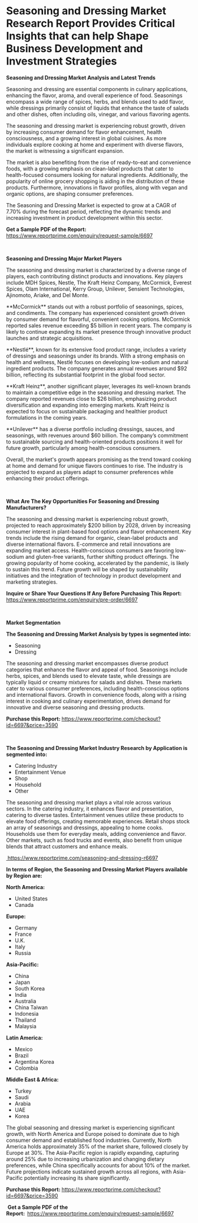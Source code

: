 <p><h1>Seasoning and Dressing Market Research Report Provides Critical Insights that can help Shape Business Development and Investment Strategies</h1></p><p><strong>Seasoning and Dressing Market Analysis and Latest Trends</strong></p>
<p><p>Seasoning and dressing are essential components in culinary applications, enhancing the flavor, aroma, and overall experience of food. Seasonings encompass a wide range of spices, herbs, and blends used to add flavor, while dressings primarily consist of liquids that enhance the taste of salads and other dishes, often including oils, vinegar, and various flavoring agents.</p><p>The seasoning and dressing market is experiencing robust growth, driven by increasing consumer demand for flavor enhancement, health consciousness, and a growing interest in global cuisines. As more individuals explore cooking at home and experiment with diverse flavors, the market is witnessing a significant expansion. </p><p>The market is also benefiting from the rise of ready-to-eat and convenience foods, with a growing emphasis on clean-label products that cater to health-focused consumers looking for natural ingredients. Additionally, the popularity of online grocery shopping is aiding in the distribution of these products. Furthermore, innovations in flavor profiles, along with vegan and organic options, are shaping consumer preferences. </p><p>The Seasoning and Dressing Market is expected to grow at a CAGR of 7.70% during the forecast period, reflecting the dynamic trends and increasing investment in product development within this sector.</p></p>
<p><strong>Get a Sample PDF of the Report:&nbsp;</strong> <a href="https://www.reportprime.com/enquiry/request-sample/6697?utm_campaign=4576&utm_medium=2&utm_source=Github&utm_content=ia&utm_term=16052025&utm_id=seasoning-and-dressing">https://www.reportprime.com/enquiry/request-sample/6697</a></p>
<p>&nbsp;</p>
<p><strong>Seasoning and Dressing Major Market Players</strong></p>
<p><p>The seasoning and dressing market is characterized by a diverse range of players, each contributing distinct products and innovations. Key players include MDH Spices, Nestle, The Kraft Heinz Company, McCormick, Everest Spices, Olam International, Kerry Group, Unilever, Sensient Technologies, Ajinomoto, Ariake, and Del Monte.</p><p>**McCormick** stands out with a robust portfolio of seasonings, spices, and condiments. The company has experienced consistent growth driven by consumer demand for flavorful, convenient cooking options. McCormick reported sales revenue exceeding $5 billion in recent years. The company is likely to continue expanding its market presence through innovative product launches and strategic acquisitions.</p><p>**Nestlé**, known for its extensive food product range, includes a variety of dressings and seasonings under its brands. With a strong emphasis on health and wellness, Nestlé focuses on developing low-sodium and natural ingredient products. The company generates annual revenues around $92 billion, reflecting its substantial footprint in the global food sector.</p><p>**Kraft Heinz**, another significant player, leverages its well-known brands to maintain a competitive edge in the seasoning and dressing market. The company reported revenues close to $26 billion, emphasizing product diversification and expanding into emerging markets. Kraft Heinz is expected to focus on sustainable packaging and healthier product formulations in the coming years.</p><p>**Unilever** has a diverse portfolio including dressings, sauces, and seasonings, with revenues around $60 billion. The company’s commitment to sustainable sourcing and health-oriented products positions it well for future growth, particularly among health-conscious consumers.</p><p>Overall, the market's growth appears promising as the trend toward cooking at home and demand for unique flavors continues to rise. The industry is projected to expand as players adapt to consumer preferences while enhancing their product offerings.</p></p>
<p>&nbsp;</p>
<p><strong>What Are The Key Opportunities For Seasoning and Dressing Manufacturers?</strong></p>
<p><p>The seasoning and dressing market is experiencing robust growth, projected to reach approximately $200 billion by 2028, driven by increasing consumer interest in plant-based food options and flavor enhancement. Key trends include the rising demand for organic, clean-label products and diverse international flavors. E-commerce and retail innovations are expanding market access. Health-conscious consumers are favoring low-sodium and gluten-free variants, further shifting product offerings. The growing popularity of home cooking, accelerated by the pandemic, is likely to sustain this trend. Future growth will be shaped by sustainability initiatives and the integration of technology in product development and marketing strategies.</p></p>
<p><strong>Inquire or Share Your Questions If Any Before Purchasing This Report:</strong> <a href="https://www.reportprime.com/enquiry/pre-order/6697?utm_campaign=4576&utm_medium=2&utm_source=Github&utm_content=ia&utm_term=16052025&utm_id=seasoning-and-dressing">https://www.reportprime.com/enquiry/pre-order/6697</a></p>
<p>&nbsp;</p>
<p><strong>Market Segmentation</strong></p>
<p><strong>The Seasoning and Dressing Market Analysis by types is segmented into:</strong></p>
<p><ul><li>Seasoning</li><li>Dressing</li></ul></p>
<p><p>The seasoning and dressing market encompasses diverse product categories that enhance the flavor and appeal of food. Seasonings include herbs, spices, and blends used to elevate taste, while dressings are typically liquid or creamy mixtures for salads and dishes. These markets cater to various consumer preferences, including health-conscious options and international flavors. Growth in convenience foods, along with a rising interest in cooking and culinary experimentation, drives demand for innovative and diverse seasoning and dressing products.</p></p>
<p><strong>Purchase this Report:&nbsp;</strong><a href="https://www.reportprime.com/checkout?id=6697&price=3590&utm_campaign=4576&utm_medium=2&utm_source=Github&utm_content=ia&utm_term=16052025&utm_id=seasoning-and-dressing">https://www.reportprime.com/checkout?id=6697&price=3590</a></p>
<p>&nbsp;</p>
<p><strong>The Seasoning and Dressing Market Industry Research by Application is segmented into:</strong></p>
<p><ul><li>Catering Industry</li><li>Entertainment Venue</li><li>Shop</li><li>Household</li><li>Other</li></ul></p>
<p><p>The seasoning and dressing market plays a vital role across various sectors. In the catering industry, it enhances flavor and presentation, catering to diverse tastes. Entertainment venues utilize these products to elevate food offerings, creating memorable experiences. Retail shops stock an array of seasonings and dressings, appealing to home cooks. Households use them for everyday meals, adding convenience and flavor. Other markets, such as food trucks and events, also benefit from unique blends that attract customers and enhance meals.</p></p>
<p><a href="https://www.reportprime.com/seasoning-and-dressing-r6697?utm_campaign=4576&utm_medium=2&utm_source=Github&utm_content=ia&utm_term=16052025&utm_id=seasoning-and-dressing">&nbsp;https://www.reportprime.com/seasoning-and-dressing-r6697</a></p>
<p><strong>In terms of Region, the Seasoning and Dressing Market Players available by Region are:</strong></p>
<p>
    <p> <strong> North America: </strong>
        <ul>
            <li>United States</li>
            <li>Canada</li>
        </ul>
        </p> 
    <p> <strong> Europe: </strong>
        <ul>
            <li>Germany</li>
            <li>France</li>
            <li>U.K.</li>
            <li>Italy</li>
            <li>Russia</li>
        </ul>
        </p> 
    <p> <strong> Asia-Pacific: </strong>
        <ul>
            <li>China</li>
            <li>Japan</li>
            <li>South Korea</li>
            <li>India</li>
            <li>Australia</li>
            <li>China Taiwan</li>
            <li>Indonesia</li>
            <li>Thailand</li>
            <li>Malaysia</li>
        </ul>
        </p> 
    <p> <strong> Latin America: </strong>
        <ul>
            <li>Mexico</li>
            <li>Brazil</li>
            <li>Argentina Korea</li>
            <li>Colombia</li>
        </ul>
        </p> 
    <p> <strong> Middle East & Africa: </strong>
        <ul>
            <li>Turkey</li>
            <li>Saudi</li>
            <li>Arabia</li>
            <li>UAE</li>
            <li>Korea</li>
        </ul>
    </p>
    </p>
<p><p>The global seasoning and dressing market is experiencing significant growth, with North America and Europe poised to dominate due to high consumer demand and established food industries. Currently, North America holds approximately 35% of the market share, followed closely by Europe at 30%. The Asia-Pacific region is rapidly expanding, capturing around 25% due to increasing urbanization and changing dietary preferences, while China specifically accounts for about 10% of the market. Future projections indicate sustained growth across all regions, with Asia-Pacific potentially increasing its share significantly.</p></p>
<p><strong>Purchase this Report: </strong><a href="https://www.reportprime.com/checkout?id=6697&price=3590&utm_campaign=4576&utm_medium=2&utm_source=Github&utm_content=ia&utm_term=16052025&utm_id=seasoning-and-dressing">https://www.reportprime.com/checkout?id=6697&price=3590</a></p>
<p>&nbsp;<strong>Get a Sample PDF of the Report:&nbsp;&nbsp;</strong><a href="https://www.reportprime.com/enquiry/request-sample/6697?utm_campaign=4576&utm_medium=2&utm_source=Github&utm_content=ia&utm_term=16052025&utm_id=seasoning-and-dressing">https://www.reportprime.com/enquiry/request-sample/6697</a></p>
<p><strong></strong></p>
<p><p></p><p></p><p></p></p>